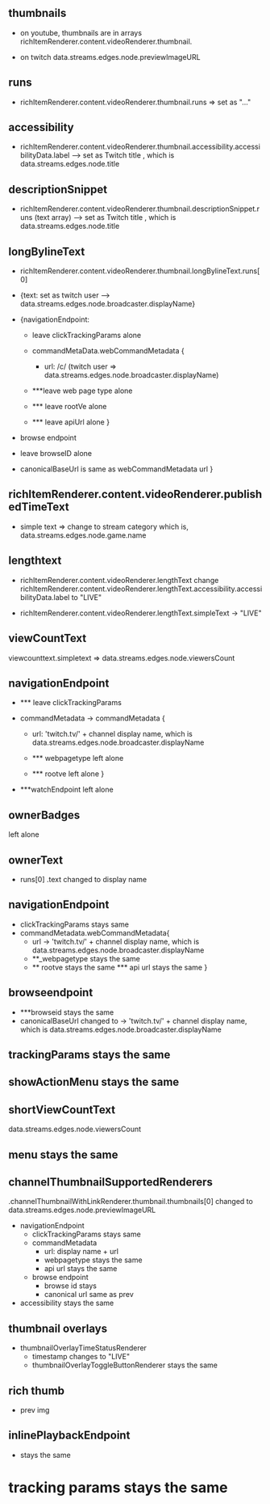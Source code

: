## thumbnails

- on youtube, thumbnails are in arrays
  richItemRenderer.content.videoRenderer.thumbnail.

- on twitch
  data.streams.edges.node.previewImageURL

## runs

- richItemRenderer.content.videoRenderer.thumbnail.runs => set as "..."

## accessibility

- richItemRenderer.content.videoRenderer.thumbnail.accessibility.accessibilityData.label --> set as Twitch title , which is data.streams.edges.node.title

## descriptionSnippet

- richItemRenderer.content.videoRenderer.thumbnail.descriptionSnippet.runs (text array) --> set as Twitch title , which is data.streams.edges.node.title

## longBylineText

- richItemRenderer.content.videoRenderer.thumbnail.longBylineText.runs[0]
- {text: set as twitch user --> data.streams.edges.node.broadcaster.displayName}

- {navigationEndpoint:

  - leave clickTrackingParams alone
  - commandMetaData.webCommandMetadata {

    - url: /c/ (twitch user => data.streams.edges.node.broadcaster.displayName)

  - \*\*\*leave web page type alone
  - \*\*\* leave rootVe alone
  - \*\*\* leave apiUrl alone
    }

- browse endpoint
- leave browseID alone
- canonicalBaseUrl is same as webCommandMetadata url
  }

## richItemRenderer.content.videoRenderer.publishedTimeText

- simple text => change to stream category which is,
  data.streams.edges.node.game.name

## lengthtext

- richItemRenderer.content.videoRenderer.lengthText
  change richItemRenderer.content.videoRenderer.lengthText.accessibility.accessibilityData.label
  to "LIVE"

- richItemRenderer.content.videoRenderer.lengthText.simpleText -> "LIVE"

## viewCountText

viewcounttext.simpletext =>
data.streams.edges.node.viewersCount

## navigationEndpoint

- \*\*\* leave clickTrackingParams
- commandMetadata -> commandMetadata {

  - url: 'twitch.tv/' + channel display name, which is
    data.streams.edges.node.broadcaster.displayName

  - \*\*\* webpagetype left alone
  - \*\*\* rootve left alone
    }

- \*\*\*watchEndpoint left alone

## ownerBadges

left alone

## ownerText

- runs[0]
  .text changed to display name

## navigationEndpoint

- clickTrackingParams stays same
- commandMetadata.webCommandMetadata{
  - url -> 'twitch.tv/' + channel display name, which is
    data.streams.edges.node.broadcaster.displayName
  - \*\*\_webpagetype stays the same
  - \*\* rootve stays the same
    \*\*\* api url stays the same
    }

## browseendpoint

- \*\*\*browseid stays the same
- canonicalBaseUrl changed to -> 'twitch.tv/' + channel display name, which is
  data.streams.edges.node.broadcaster.displayName

## trackingParams stays the same

## showActionMenu stays the same

## shortViewCountText

data.streams.edges.node.viewersCount

## menu stays the same

## channelThumbnailSupportedRenderers

.channelThumbnailWithLinkRenderer.thumbnail.thumbnails[0]
changed to data.streams.edges.node.previewImageURL

- navigationEndpoint
  - clickTrackingParams stays same
  - commandMetadata
    - url: display name + url
    - webpagetype stays the same
    - api url stays the same
  - browse endpoint
    - browse id stays
    - canonical url same as prev
- accessibility stays the same

## thumbnail overlays

- thumbnailOverlayTimeStatusRenderer
  - timestamp changes to "LIVE"
  - thumbnailOverlayToggleButtonRenderer stays the same

## rich thumb

- prev img

## inlinePlaybackEndpoint

- stays the same

# tracking params stays the same
